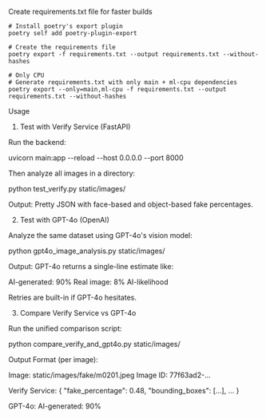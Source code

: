 Create requirements.txt file for faster builds

```shell
# Install poetry's export plugin
poetry self add poetry-plugin-export

# Create the requirements file
poetry export -f requirements.txt --output requirements.txt --without-hashes

# Only CPU
# Generate requirements.txt with only main + ml-cpu dependencies
poetry export --only=main,ml-cpu -f requirements.txt --output requirements.txt --without-hashes
```

Usage

1. Test with Verify Service (FastAPI)

Run the backend:

uvicorn main:app --reload --host 0.0.0.0 --port 8000

Then analyze all images in a directory:

python test_verify.py static/images/

Output: Pretty JSON with face-based and object-based fake percentages.

2. Test with GPT-4o (OpenAI)

Analyze the same dataset using GPT-4o's vision model:

python gpt4o_image_analysis.py static/images/

Output: GPT-4o returns a single-line estimate like:

AI-generated: 90%
Real image: 8% AI-likelihood

Retries are built-in if GPT-4o hesitates.

3. Compare Verify Service vs GPT-4o

Run the unified comparison script:

python compare_verify_and_gpt4o.py static/images/

Output Format (per image):

Image: static/images/fake/m0201.jpeg
Image ID: 77f63ad2-...

Verify Service:
{
  "fake_percentage": 0.48,
  "bounding_boxes": [...],
  ...
}

GPT-4o:
AI-generated: 90%

